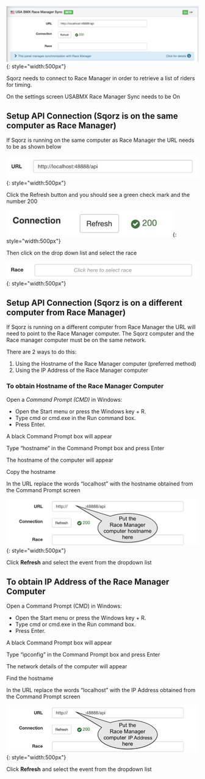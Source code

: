 
![image](USABMX-Setup-Sqorz-assets/image1.png){: style="width:500px"}

Sqorz needs to connect to Race Manager in order to retrieve a list of riders for timing.

On the settings screen USABMX Race Manager Sync needs to be On

## Setup API Connection (Sqorz is on the same computer as Race Manager)

If Sqorz is running on the same computer as Race Manager the URL needs to be as shown below

![image](USABMX-Setup-Sqorz-assets/image2.png){: style="width:500px"}

Click the Refresh button and you should see a green check mark and the number 200

![image](USABMX-Setup-Sqorz-assets/image3.png){: style="width:500px"}

Then click on the drop down list and select the race

![image](USABMX-Setup-Sqorz-assets/image4.png){: style="width:500px"}

## Setup API Connection (Sqorz is on a different computer from Race Manager)

If Sqorz is running on a different computer from Race Manager the URL will need to point to the Race Manager computer. The Sqorz computer and the Race manager computer must be on the same network.

There are 2 ways to do this:

1. Using the Hostname of the Race Manager computer (preferred method)
2. Using the IP Address of the Race Manager computer

### To obtain Hostname of the Race Manager Computer
Open a *Command Prompt (CMD)* in Windows: 

- Open the Start menu or press the Windows key + R. 
- Type cmd or cmd.exe in the Run command box. 
- Press Enter.

A black Command Prompt box will appear

Type “hostname” in the Command Prompt box and press Enter

The hostname of the computer will appear

Copy the hostname

In the URL replace the words “localhost” with the hostname obtained from the Command Prompt screen

![image](USABMX-Setup-Sqorz-assets/image5.png){: style="width:500px"}

Click **Refresh** and select the event from the dropdown list

## To obtain IP Address of the Race Manager Computer
Open a Command Prompt (CMD) in Windows: 

- Open the Start menu or press the Windows key + R. 
- Type cmd or cmd.exe in the Run command box. 
- Press Enter.

A black Command Prompt box will appear

Type “ipconfig” in the Command Prompt box and press Enter

The network details of the computer will appear

Find the hostname

In the URL replace the words “localhost” with the IP Address obtained from the Command Prompt screen

![image](USABMX-Setup-Sqorz-assets/image6.png){: style="width:500px"}

Click **Refresh** and select the event from the dropdown list
